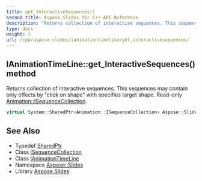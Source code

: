 ```yaml
---
title: get_InteractiveSequences()
second_title: Aspose.Slides for C++ API Reference
description: "Returns collection of interactive sequences. This sequences may contain only effects by \"click on shape\" with specifies target shape. Read-only Animation::ISequenceCollection."
type: docs
weight: 1
url: /cpp/aspose.slides/ianimationtimeline/get_interactivesequences/
---
```

## IAnimationTimeLine::get_InteractiveSequences() method


Returns collection of interactive sequences. This sequences may contain only effects by \"click on shape\" with specifies target shape. Read-only [Animation::ISequenceCollection](../../../aspose.slides.animation/isequencecollection/).

```cpp
virtual System::SharedPtr<Animation::ISequenceCollection> Aspose::Slides::IAnimationTimeLine::get_InteractiveSequences()=0
```

## See Also

* Typedef [SharedPtr](../../system/sharedptr/)
* Class [ISequenceCollection](../../aspose.slides.animation/isequencecollection/)
* Class [IAnimationTimeLine](./)
* Namespace [Aspose::Slides](../)
* Library [Aspose.Slides](../../)